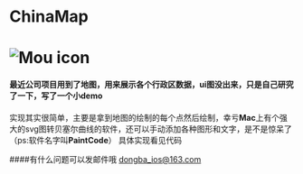 # ChinaMap

![Mou icon](https://github.com/IOSDongba/ChinaMap/blob/master/test.gif)
==========


#### 最近公司项目用到了地图，用来展示各个行政区数据，ui图没出来，只是自己研究了一下，写了一个小demo


实现其实很简单，主要是拿到地图的绘制的每个点然后绘制，幸亏**Mac**上有个强大的svg图转贝塞尔曲线的软件，还可以手动添加各种图形和文字，是不是惊呆了（ps:软件名字叫**PaintCode**）
具体实现看见代码



####有什么问题可以发邮件哦 <dongba_ios@163.com> 
